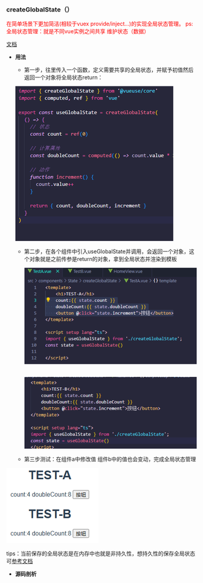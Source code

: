 ### createGlobalState（）

<p style=color:red>在简单场景下更加简洁(相较于vuex provide/inject...)的实现全局状态管理。
 ps:全局状态管理：就是不同vue实例之间共享 维护状态（数据）

[文档](https://vueuse.org/shared/createGlobalState/)

- **用法**

  - 第一步，往里传入一个函数，定义需要共享的全局状态，并赋予初值然后返回一个对象将全局状态return：

  ![image-20250307200307163](../assets/blog-img/\image-20250307200307163.png)

  - 第二步，在各个组件中引入useGlobalState并调用，会返回一个对象，这个对象就是之前传参是return的对象，拿到全局状态并渲染到模板

    ![image-20250307201506087](../assets/blog-img/\image-20250307201506087.png)

    ​		![image-20250307201638398](../assets/blog-img/\image-20250307201638398.png)

  - 第三步测试：在组件a中修改值 组件b中的值也会变动，完成全局状态管理

    

![image-20250307201944163](../assets/blog-img/\image-20250307201944163.png)

tips：当前保存的全局状态是在内存中也就是非持久性，想持久性的保存全局状态可[参考文档](https://vueuse.org/shared/createGlobalState/#with-persistence)

- **源码剖析**
~~~